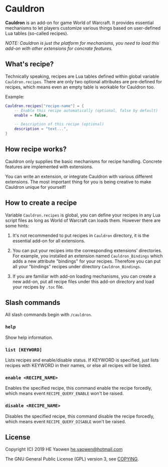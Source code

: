 # Cauldron

**Cauldron** is an add-on for game World of Warcraft. It provides essential
mechanisms to let players customize various things based on user-defined Lua
tables (so-called recipes).

*NOTE: Cauldron is just the platform for mechanisms, you need to load this
add-on with other extensions for concrate features.*

## What's recipe?

Technically speaking, recipes are Lua tables defined within global variable
`Cauldron.recipes`. There are only two optional attributes are pre-defined
for recipes, which means even an empty table is workable for Cauldron too.

Example:

```lua
Cauldron.recipes["recipe-name"] = {
    -- Enable this recipe automatically (optional, false by default)
    enable = false,

    -- Description of this recipe (optional)
    description = "text...",
}
```

## How recipe works?

Cauldron only supplies the basic mechanisms for recipe handling. Concrete
features are implemented with extensions.

You can write an extension, or integrate Cauldron with various different
extensions. The most important thing for you is being creative to make
Cauldron unique for yourself!

## How to create a recipe

Variable `Cauldron.recipes` is global, you can define your recipes in
any Lua script files as long as World of Warcraft can loads them. However
there are some hints:

1. It's not recommended to put recipes in `Cauldron` directory, it is
   the essential add-on for all extensions.

2. You can put your recipes into the corresponding extensions' directories.
   For example, you installed an extension named `Cauldron_Bindings` which
   adds a new attribute "bindings" for your recipes. Therefore you can put all
   your "bindings" recipes under directory `Cauldron_Bindings`.

3. If you are familiar with add-on loading mechanisms, you can create a new
   add-on, put all recipe files under this add-on directory and load your
   recipes by `.toc` file.

## Slash commands

All slash commands begin with `/cauldron`.

### `help`

Show help information.

### `list [KEYWORD]`

Lists recipes and enable/disable status. If KEYWORD is specified, just lists
recipes with KEYWORD in their names, or else all recipes will be listed.

### `enable <RECIPE_NAME>`

Enables the specified recipe, this command enable the recipe forcedly,
which means event `RECIPE_QUERY_ENABLE` won't be raised.

### `disable <RECIPE_NAME>`

Disables the specified recipe, this command disable the recipe forcedly,
which means event `RECIPE_QUERY_DISABLE` won't be raised.

## License

Copyright (C) 2019 HE Yaowen <he.yaowen@hotmail.com>

The GNU General Public License (GPL) version 3, see [COPYING](./COPYING).
